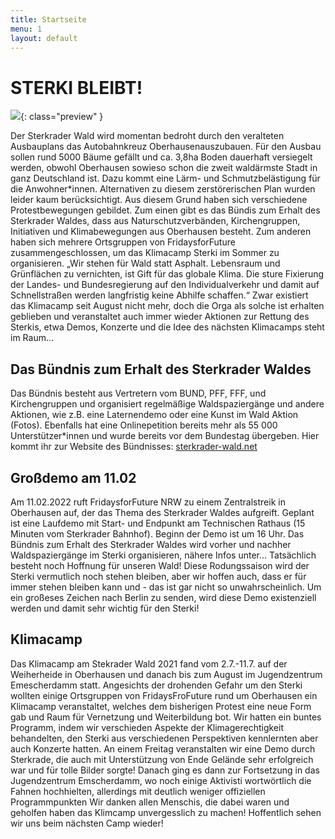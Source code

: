 ```yaml
---
title: Startseite
menu: 1
layout: default
---
```


# STERKI BLEIBT!

![](/media/wald.JPG){: class="preview" }

Der Sterkrader Wald wird momentan bedroht durch den veralteten Ausbauplans das Autobahnkreuz Oberhausenauszubauen. 
Für den Ausbau sollen rund 5000 Bäume gefällt und ca. 3,8ha Boden dauerhaft versiegelt werden, obwohl Oberhausen sowieso schon die zweit waldärmste Stadt in ganz Deutschland ist. Dazu kommt eine Lärm- und Schmutzbelästigung für die Anwohner\*innen. Alternativen zu diesem zerstörerischen Plan wurden leider kaum berücksichtigt.
Aus diesem Grund haben sich verschiedene Protestbewegungen gebildet. Zum einen gibt es das Bündis zum Erhalt des Sterkrader Waldes, dass aus Naturschutzverbänden, Kirchengruppen, Initiativen und Klimabewegungen aus Oberhausen besteht. Zum anderen haben sich mehrere Ortsgruppen von FridaysforFuture zusammengeschlossen, um das Klimacamp Sterki im Sommer zu organisieren. „Wir stehen für Wald statt Asphalt. Lebensraum und Grünflächen zu vernichten, ist Gift für das globale Klima. Die sture Fixierung der Landes- und Bundesregierung auf den Individualverkehr und damit auf Schnellstraßen werden langfristig keine Abhilfe schaffen.“ Zwar existiert das Klimacamp seit August nicht mehr, doch die Orga als solche ist erhalten geblieben und veranstaltet auch immer wieder Aktionen zur Rettung des Sterkis, etwa Demos, Konzerte und die Idee des nächsten Klimacamps steht im Raum...

## Das Bündnis zum Erhalt des Sterkrader Waldes

Das Bündnis besteht aus Vertretern vom BUND, PFF, FFF, und Kirchengruppen und organisiert regelmäßige Waldspaziergänge und andere Aktionen, wie z.B. eine Laternendemo oder eine Kunst im Wald Aktion (Fotos). Ebenfalls hat eine Onlinepetition bereits mehr als 55 000 Unterstützer\*innen und wurde bereits vor dem Bundestag übergeben.
Hier kommt ihr zur Website des Bündnisses: [sterkrader-wald.net](https://sterkrader-wald.net)

## Großdemo am 11.02

Am 11.02.2022 ruft FridaysforFuture NRW zu einem Zentralstreik in Oberhausen auf, der das Thema des Sterkrader Waldes aufgreift. Geplant ist eine Laufdemo mit Start- und Endpunkt am Technischen Rathaus (15 Minuten vom Sterkrader Bahnhof). Beginn der Demo ist um 16 Uhr. Das Bündnis zum Erhalt des Sterkrader Waldes wird vorher und nachher Waldspaziergänge im Sterki organisieren, nähere Infos unter...
Tatsächlich besteht noch Hoffnung für unseren Wald! Diese Rodungssaison wird der Sterki vermutlich noch stehen bleiben, aber wir hoffen auch, dass er für immer stehen bleiben kann und - das ist gar nicht so unwahrscheinlich. Um ein großeses Zeichen nach Berlin zu senden, wird diese Demo existenziell werden und damit sehr wichtig für den Sterki!

## Klimacamp
Das Klimacamp am Stekrader Wald 2021 fand vom 2.7.-11.7. auf der Weiherheide in Oberhausen und danach bis zum August im Jugendzentrum Emescherdamm statt. 
Angesichts der drohenden Gefahr um den Sterki wollten einige Ortsgruppen von FridaysFroFuture rund um Oberhausen ein Klimacamp veranstaltet, welches dem bisherigen Protest eine neue Form gab und Raum für Vernetzung und Weiterbildung bot.
Wir hatten ein buntes Programm, indem wir verschieden Aspekte der Klimagerechtigkeit behandelten, den Sterki aus verschiedenen Perspektiven kennlernten aber auch Konzerte hatten.
An einem Freitag veranstalten wir eine Demo durch Sterkrade, die auch mit Unterstützung von Ende Gelände sehr erfolgreich war und für tolle Bilder sorgte!
Danach ging es dann zur Fortsetzung in das Jugendzentrum Emscherdamm, wo noch einige Aktivisti wortwörtlich die Fahnen hochhielten, allerdings mit deutlich weniger offiziellen Programmpunkten
Wir danken allen Menschis, die dabei waren und geholfen haben das Klimcamp unvergesslich zu machen! Hoffentlich sehen wir uns beim nächsten Camp wieder!


